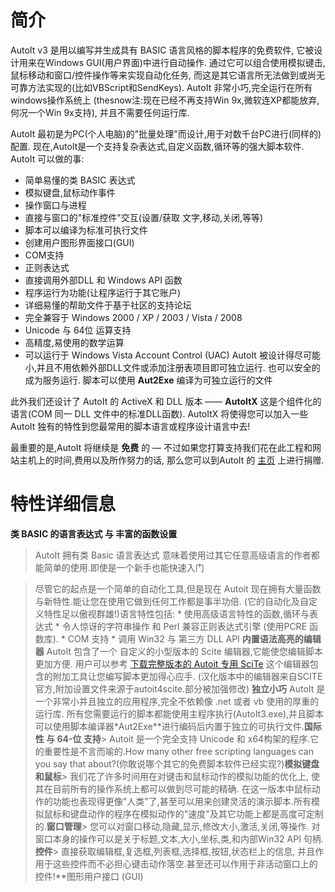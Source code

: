 # 简介 #

AutoIt v3 是用以编写并生成具有 BASIC 语言风格的脚本程序的免费软件, 它被设计用来在Windows GUI(用户界面)中进行自动操作. 通过它可以组合使用模拟键击,鼠标移动和窗口/控件操作等来实现自动化任务, 而这是其它语言所无法做到或尚无可靠方法实现的(比如VBScript和SendKeys). AutoIt 非常小巧,完全运行在所有windows操作系统上 (thesnow注:现在已经不再支持Win 9x,微软连XP都能放弃,何况一个Win 9x支持), 并且不需要任何运行库.

AutoIt 最初是为PC(个人电脑)的"批量处理"而设计,用于对数千台PC进行(同样的)配置. 现在,AutoIt是一个支持复杂表达式,自定义函数,循环等的强大脚本软件.
AutoIt 可以做的事:

  * 简单易懂的类 BASIC 表达式
  * 模拟键盘,鼠标动作事件
  * 操作窗口与进程
  * 直接与窗口的"标准控件"交互(设置/获取 文字,移动,关闭,等等)
  * 脚本可以编译为标准可执行文件
  * 创建用户图形界面接口(GUI)
  * COM支持
  * 正则表达式
  * 直接调用外部DLL 和 Windows API 函数
  * 程序运行为功能(让程序运行于其它账户)
  * 详细易懂的帮助文件于基于社区的支持论坛
  * 完全兼容于 Windows 2000 / XP / 2003 / Vista / 2008
  * Unicode 与 64位 运算支持
  * 高精度,易使用的数学运算
  * 可以运行于 Windows Vista Account Control (UAC)
AutoIt 被设计得尽可能小,并且不用依赖外部DLL文件或添加注册表项目即可独立运行. 也可以安全的成为服务运行. 脚本可以使用 **Aut2Exe** 编译为可独立运行的文件

此外我们还设计了 AutoIt 的 ActiveX 和 DLL 版本 —— **AutoItX** 这是个组件化的语言(COM 同一 DLL 文件中的标准DLL函数). AutoItX 将使得您可以加入一些AutoIt 独有的特性到您最常用的脚本语言或程序设计语言中去!

最重要的是,AutoIt 将继续是 **免费** 的 — 不过如果您打算支持我们花在此工程和网站主机上的时间,费用以及所作努力的话, 那么您可以到AutoIt 的 [主页](http://www.autoitscript.com) 上进行捐赠.



# 特性详细信息 #

**类 BASIC 的语言表达式 与 丰富的函数设置**
> AutoIt 拥有类 Basic 语言表达式 意味着使用过其它任意高级语言的作者都能简单的使用.即使是一个新手也能快速入门

> 尽管它的起点是一个简单的自动化工具,但是现在 Autoit 现在拥有大量函数与新特性.能让您在使用它做到任何工作都是事半功倍. (它的自动化及自定义特性足以傲视群雄!)语言特性包括:
    * 使用高级语言特性的函数,循环与表达式
    * 令人惊讶的字符串操作 和 Perl 兼容正则表达式引擎 (使用PCRE 函数库).
    * COM 支持
    * 调用 Win32 与 第三方 DLL API
**内置语法高亮的编辑器**
> AutoIt 包含了一个 自定义的小型版本的 Scite 编辑器,它能使您编辑脚本更加方便. 用户可以参考 [下载完整版本的 Autoit 专用 SciTe](http://www.autoitscript.com/autoit3/scite/) 这个编辑器包含的附加工具让您编写脚本更加得心应手. (汉化版本中的编辑器来自SCITE官方,附加设置文件来源于autoit4scite.部分被加强修改)
**独立小巧**
> AutoIt 是一个非常小并且独立的应用程序,完全不依赖像 .net 或者 vb 使用的厚重的运行库. 所有您需要运行的脚本都能使用主程序执行(AutoIt3.exe),并且脚本可以使用脚本编译器\*Aut2Exe**进行编码后内置于独立的可执行文件.**国际性 与 64-位 支持**> Autoit 是一个完全支持 Unicode 和 x64构架的程序.它的重要性是不言而喻的.How many other free scripting languages can you say that about?(你敢说哪个其它的免费脚本软件已经实现?)**模拟键盘和鼠标**> 我们花了许多时间用在对键击和鼠标动作的模拟功能的优化上, 使其在目前所有的操作系统上都可以做到尽可能的精确. 在这一版本中鼠标动作的功能也表现得更像"人类"了,甚至可以用来创建灵活的演示脚本.所有模拟鼠标和键盘动作的程序在模拟动作的"速度"及其它功能上都是高度可定制的.**窗口管理**> 您可以对窗口移动,隐藏,显示,修改大小,激活,关闭,等操作. 对窗口本身的操作可以是关于标题,文本,大小,坐标,类,和内部Win32 API 句柄.**控件**> 直接获取编辑框,复选框,列表框,选择框,按钮,状态栏上的信息, 并且作用于这些控件而不必担心键击动作落空.甚至还可以作用于非活动窗口上的控件!**图形用户接口 (GUI)